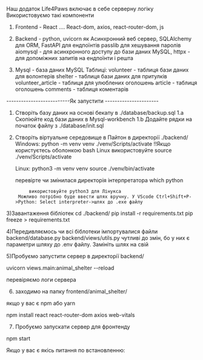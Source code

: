 Наш додаток Life4Paws включає в себе серверну логіку
Використовуємо такі компоненти

1) Frontend - React .... React-dom, axios, react-router-dom, js

2) Backend - python, 
            uvicorn як Асинхронний веб сервер, 
            SQLAlchemy для ORM, 
            FastAPI для ендпоїнтів
            passlib для хешування паролів
            aiomysql - для асинхронного доступу до бази даних MySQL,
            httpx - для допоміжних запитів на ендпоїнти
            і решта

3) Mysql - база даних MySQL
    Таблиці:    volunteer - таблиця бази даних для волонтерів
                shelter - таблиця бази даних для притулків
                volunteer_article - таблиця для улюблених оголошень
                article - таблиця оголошень
                comments - таблиця коментарів


--------------------------Як запустити ----------------------

1) Створіть базу даних на основі бекапу в ./database/backup.sql
    1.а     Скопіюйте код бази даних в Mysql-workbench
    1.b     Додайте рядки на початок файлу з ./database/init.sql

2) Створіть віртуальне середовище в Пайтон в директорії ./backend/
    Windows: python -m venv venv
             ./venv/Scripts/activate
        !!Якщо користуєтесь оболонкою bash Linux використовуйте
            source ./venv/Scripts/activate
        
    Linux:    python3 -m venv venv
              source ./venv/bin/activate

    перевірте чи змінилася директорія інтерпретатора 
                which python 

            використовуйте python3 для Лінукса
        Можливо потрібно буде ввести шлях вручну. У VScode Ctrl+Shift+P->Python: Select interpreter->шлях до .exe файлу

3)Завантаження бібліотек
    cd ./backend/
    pip install -r requirements.txt
    pip freeze > requirements.txt

4)Передивляємось чи всі біблотеки імпортувалися
    файли backend/database.py
          backend/views/utils.py
    чутливі до змін, бо у них є параметри шляху до .env файлу. Замініть шлях на свій

5)Пробуємо запустити сервер 
в директорії backend/


uvicorn views.main:animal_shelter --reload

перевіряємо логи сервера

6) заходимо на папку frontend/animal_shelter/

якщо у вас є npm або yarn

npm install react react-router-dom axios web-vitals 

7) Пробуємо запускати сервер для фронтенду

npm start


Якщо у вас є якісь питання по встановленню:

